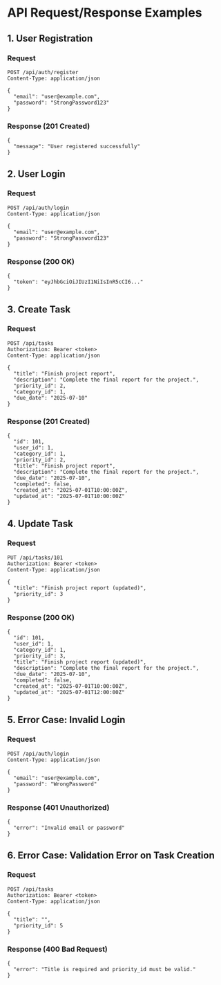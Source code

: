 # API Request/Response Examples

## 1. User Registration
### Request
```
POST /api/auth/register
Content-Type: application/json

{
  "email": "user@example.com",
  "password": "StrongPassword123"
}
```
### Response (201 Created)
```
{
  "message": "User registered successfully"
}
```

## 2. User Login
### Request
```
POST /api/auth/login
Content-Type: application/json

{
  "email": "user@example.com",
  "password": "StrongPassword123"
}
```
### Response (200 OK)
```
{
  "token": "eyJhbGciOiJIUzI1NiIsInR5cCI6..."
}
```

## 3. Create Task
### Request
```
POST /api/tasks
Authorization: Bearer <token>
Content-Type: application/json

{
  "title": "Finish project report",
  "description": "Complete the final report for the project.",
  "priority_id": 2,
  "category_id": 1,
  "due_date": "2025-07-10"
}
```
### Response (201 Created)
```
{
  "id": 101,
  "user_id": 1,
  "category_id": 1,
  "priority_id": 2,
  "title": "Finish project report",
  "description": "Complete the final report for the project.",
  "due_date": "2025-07-10",
  "completed": false,
  "created_at": "2025-07-01T10:00:00Z",
  "updated_at": "2025-07-01T10:00:00Z"
}
```

## 4. Update Task
### Request
```
PUT /api/tasks/101
Authorization: Bearer <token>
Content-Type: application/json

{
  "title": "Finish project report (updated)",
  "priority_id": 3
}
```
### Response (200 OK)
```
{
  "id": 101,
  "user_id": 1,
  "category_id": 1,
  "priority_id": 3,
  "title": "Finish project report (updated)",
  "description": "Complete the final report for the project.",
  "due_date": "2025-07-10",
  "completed": false,
  "created_at": "2025-07-01T10:00:00Z",
  "updated_at": "2025-07-01T12:00:00Z"
}
```

## 5. Error Case: Invalid Login
### Request
```
POST /api/auth/login
Content-Type: application/json

{
  "email": "user@example.com",
  "password": "WrongPassword"
}
```
### Response (401 Unauthorized)
```
{
  "error": "Invalid email or password"
}
```

## 6. Error Case: Validation Error on Task Creation
### Request
```
POST /api/tasks
Authorization: Bearer <token>
Content-Type: application/json

{
  "title": "",
  "priority_id": 5
}
```
### Response (400 Bad Request)
```
{
  "error": "Title is required and priority_id must be valid."
}
```
